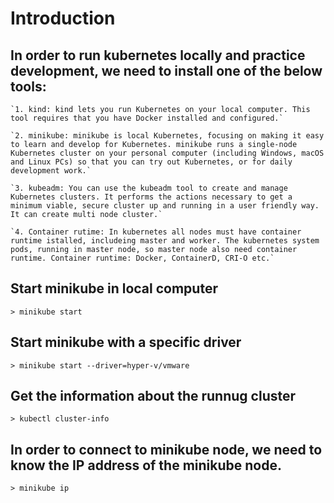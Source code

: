 # Introduction


## In order to run kubernetes locally and practice development, we need to install one of the below tools:

    `1. kind: kind lets you run Kubernetes on your local computer. This tool requires that you have Docker installed and configured.`

    `2. minikube: minikube is local Kubernetes, focusing on making it easy to learn and develop for Kubernetes. minikube runs a single-node Kubernetes cluster on your personal computer (including Windows, macOS and Linux PCs) so that you can try out Kubernetes, or for daily development work.`

    `3. kubeadm: You can use the kubeadm tool to create and manage Kubernetes clusters. It performs the actions necessary to get a minimum viable, secure cluster up and running in a user friendly way. It can create multi node cluster.`

    `4. Container rutime: In kubernetes all nodes must have container runtime istalled, includeing master and worker. The kubernetes system pods, running in master node, so master node also need container runtime. Container runtime: Docker, ContainerD, CRI-O etc.`


## Start minikube in local computer
    > minikube start

## Start minikube with a specific driver
    > minikube start --driver=hyper-v/vmware

## Get the information about the runnug cluster
    > kubectl cluster-info

## In order to connect to minikube node, we need to know the IP address of the minikube node. 
    > minikube ip
